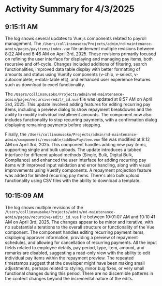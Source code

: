 # Activity Summary for 4/3/2025

## 9:15:11 AM
The log shows several updates to Vue.js components related to payroll management.  The `/Users/collinsmusoko/Projects/admin/nd-maintenance-admin/pages/payitems/index.vue` file underwent multiple revisions between 8:22 AM and 8:46 AM on April 3rd, 2025. These revisions primarily focused on refining the user interface for displaying and managing pay items, both recursive and off-cycle. Changes included additions of filtering, search functionalities, improved data table display with better formatting of amounts and status using Vuetify components (v-chip, v-select, v-autocomplete, v-data-table etc), and enhanced user experience features such as download to excel functionality.


The `/Users/collinsmusoko/Projects/admin/nd-maintenance-admin/pages/recursive/edit/_id.vue` file was updated at 8:57 AM on April 3rd, 2025. This update involved adding features for editing recurring pay items, including a preview dialog to show repayment breakdowns and the ability to modify individual installment amounts.  The component now also includes functionality to stop recurring payments, with a confirmation dialog displaying remaining payments before stopping.


Finally, the `/Users/collinsmusoko/Projects/admin/nd-maintenance-admin/components/reuseable/addNewPayitem.vue` file was modified at 9:12 AM on April 3rd, 2025. This component handles adding new pay items, supporting single and bulk uploads.  The update introduces a tabbed interface for different upload methods (Single, Bulk, Digital Bulk, Compliance) and enhanced the user interface for adding recurring pay items with improved input validation and error handling, along with visual improvements using Vuetify components.  A repayment projection feature was added for limited recurring pay items.  There's also bulk upload functionality using CSV files with the ability to download a template.


## 10:15:09 AM
The log shows multiple revisions of the `/Users/collinsmusoko/Projects/admin/nd-maintenance-admin/pages/recursive/edit/_id.vue` file between 10:01:07 AM and 10:10:41 AM on April 3rd, 2025.  The changes appear to be minor and iterative, with no substantial alterations to the overall structure or functionality of the Vue component.  The component handles editing recurring payment items, displaying approver information, providing a preview of repayment schedules, and allowing for cancellation of recurring payments.  All the input fields related to employee details, pay period, type, item, amount, and remarks are disabled, suggesting a read-only view with the ability to edit individual pay items within the repayment preview. The repeated timestamps suggest that the developer might have been making small adjustments, perhaps related to styling, minor bug fixes, or very small functional changes during this period.  There are no discernible patterns in the content changes beyond the incremental nature of the edits.
